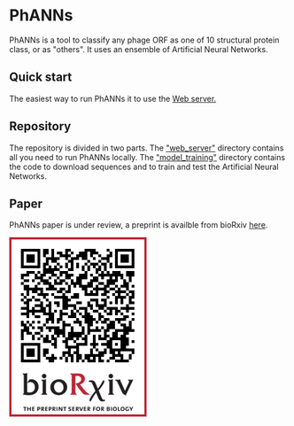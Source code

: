 # PhANNs

PhANNs is a tool to classify any phage ORF as one of 10 structural protein class, or as "others". It uses an ensemble of Artificial Neural Networks.

## Quick start

The easiest way to run PhANNs it to use the [Web server.](https://edwards.sdsu.edu/phanns)

## Repository

The repository is divided in two parts. The ["web\_server"](https://github.com/Adrian-Cantu/PhANNs/tree/master/web_server) directory contains all you need to run PhANNs locally. The ["model\_training"](https://github.com/Adrian-Cantu/PhANNs/tree/master/model_training) directory contains the code to download sequences and to train and test the Artificial Neural Networks.


## Paper

PhANNs paper is under review, a preprint is availble from bioRxiv [here](https://www.biorxiv.org/content/10.1101/2020.04.03.023523v1).

[![PhANNs](qr.png)](https://www.biorxiv.org/content/10.1101/2020.04.03.023523v1)

